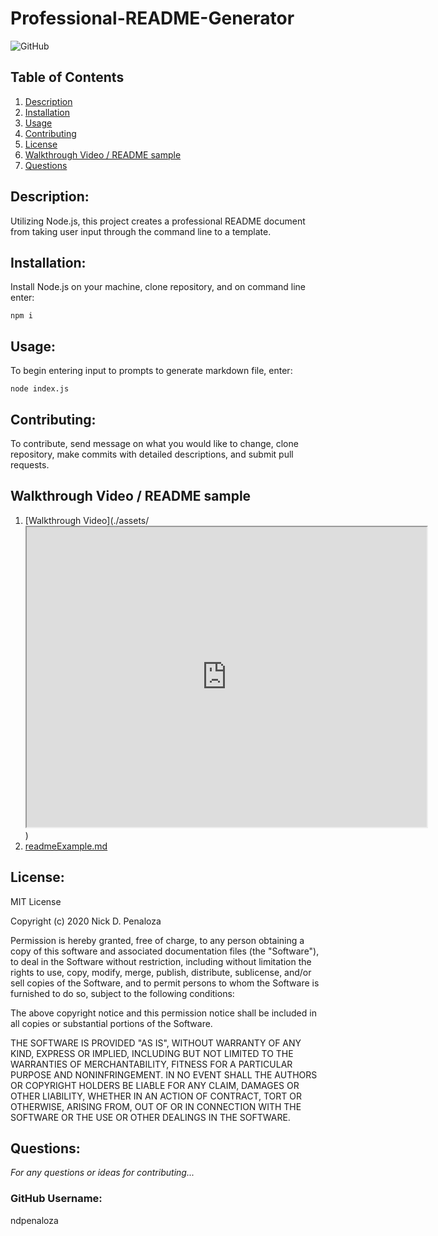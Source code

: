 # Professional-README-Generator
![GitHub](https://img.shields.io/github/license/ndpenaloza/professional-readme-generator)

## Table of Contents
  1.  [Description](#Description)
  2.  [Installation](#Installation)
  3.  [Usage](#Usage)
  4.  [Contributing](#Contributing)
  5.  [License](#License)
  6.  [Walkthrough Video / README sample](#Walkthrough)
  7.  [Questions](#Questions)

## Description: 
Utilizing Node.js, this project creates a professional README document from taking user input through the command line to a template. 

## Installation:
Install Node.js on your machine, clone repository, and on command line enter:
```
npm i
```

## Usage:
To begin entering input to prompts to generate markdown file, enter:
```
node index.js
```

## Contributing:
To contribute, send message on what you would like to change, clone repository, make commits with detailed descriptions, and submit pull requests.

## Walkthrough Video / README sample

  1.  [Walkthrough Video](./assets/<iframe src="https://drive.google.com/file/d/1z6CqwiSgYFjbHmNoYAg17yJOH3W8qsoF/preview" width="640" height="480"></iframe>)
  2.  [readmeExample.md](./readmeExample.md)

## License:

MIT License

Copyright (c) 2020 Nick D. Penaloza

Permission is hereby granted, free of charge, to any person obtaining a copy of this software and associated documentation files (the "Software"), to deal in the Software without restriction, including without limitation the rights to use, copy, modify, merge, publish, distribute, sublicense, and/or sell copies of the Software, and to permit persons to whom the Software is furnished to do so, subject to the following conditions:

The above copyright notice and this permission notice shall be included in all copies or substantial portions of the Software.

THE SOFTWARE IS PROVIDED "AS IS", WITHOUT WARRANTY OF ANY KIND, EXPRESS OR IMPLIED, INCLUDING BUT NOT LIMITED TO THE WARRANTIES OF MERCHANTABILITY, FITNESS FOR A PARTICULAR PURPOSE AND NONINFRINGEMENT. IN NO EVENT SHALL THE AUTHORS OR COPYRIGHT HOLDERS BE LIABLE FOR ANY CLAIM, DAMAGES OR OTHER LIABILITY, WHETHER IN AN ACTION OF CONTRACT, TORT OR OTHERWISE, ARISING FROM, OUT OF OR IN CONNECTION WITH THE SOFTWARE OR THE USE OR OTHER DEALINGS IN THE SOFTWARE.

## Questions:
*For any questions or ideas for contributing...*
### GitHub Username:
ndpenaloza
